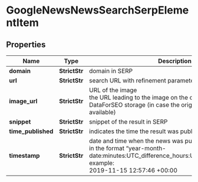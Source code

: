 # GoogleNewsNewsSearchSerpElementItem


## Properties

| Name | Type | Description | Notes |
|------------ | ------------- | ------------- | -------------|
**domain** | **StrictStr** | domain in SERP |[optional]|
**url** | **StrictStr** | search URL with refinement parameters |[optional]|
**image_url** | **StrictStr** | URL of the image<br>the URL leading to the image on the original resource or DataForSEO storage (in case the original source is not available) |[optional]|
**snippet** | **StrictStr** | snippet of the result in SERP |[optional]|
**time_published** | **StrictStr** | indicates the time the result was published |[optional]|
**timestamp** | **StrictStr** | date and time when the news was published<br>in the format “year-month-date:minutes:UTC_difference_hours:UTC_difference_minutes”<br>example:<br>2019-11-15 12:57:46 +00:00 |[optional]|